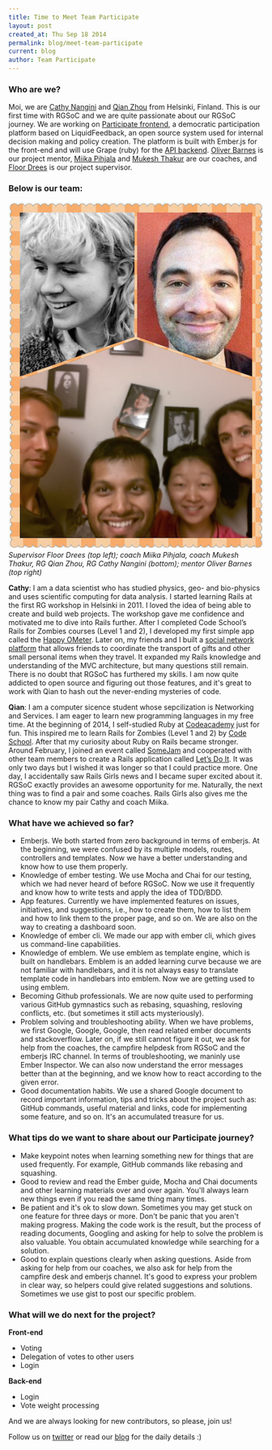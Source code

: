 ```yaml
---
title: Time to Meet Team Participate
layout: post
created_at: Thu Sep 18 2014
permalink: blog/meet-team-participate
current: blog
author: Team Participate
---
```


### Who are we?
Moi, we are [Cathy Nangini](https://github.com/RGSofC-Participate) and [Qian Zhou](https://github.com/RGSofC-Participate) from Helsinki, Finland. This is our first time with RGSoC and we are quite passionate about our RGSoC journey. We are working on [Participate frontend](https://github.com/oliverbarnes/participate-frontend), a democratic participation platform based on LiquidFeedback,
an open source system used for internal decision making and policy creation. The platform is built with Ember.js for the front-end and  will use Grape (ruby) for the [API backend](https://github.com/oliverbarnes/participate). [Oliver Barnes](https://github.com/oliverbarnes) is our project mentor, [Miika Pihjala](http://fi.linkedin.com/in/miikapihlaja) and [Mukesh Thakur](http://fi.linkedin.com/in/thakurmukesh) are our coaches, and [Floor Drees](https://twitter.com/FloorDrees) is our project supervisor.

### Below is our team:
![team picture](/img/team-participate.jpg)
<br />
*Supervisor Floor Drees (top left); coach Miika Pihjala, coach Mukesh Thakur, RG Qian Zhou, RG Cathy Nangini (bottom); mentor Oliver Barnes (top right)*

**Cathy**: I am a data scientist who has studied physics, geo- and bio-physics and uses scientific computing for data analysis. I started learning Rails at the first RG workshop in Helsinki in 2011. I loved the idea of being able to create and build web projects. The workshop gave me confidence and motivated me to dive into Rails further. After I completed Code School’s Rails for Zombies courses (Level 1 and 2), I developed my first simple app called the [Happy OMeter](http://furious-mountain-2724.herokuapp.com/). Later on, my friends and I built a [social network platform](https://bitbucket.org/cnangini/zingatlas) that allows friends to coordinate the transport of gifts and other small personal items when they travel. It expanded my Rails knowledge and understanding of the MVC architecture, but many questions still remain. There is no doubt that RGSoC has furthered my skills. I am now quite addicted to open source and figuring out those features, and it's great to work with Qian to hash out the never-ending mysteries of code.

**Qian**: I am a computer sicence student whose sepcilization is Networking and Services. I am eager to learn new programming languages in my free time. At the beginning of 2014, I self-studied Ruby at [Codeacademy](http://www.codecademy.com/) just for fun. This inspired me to  learn Rails for Zombies (Level 1 and 2) by [Code School](https://www.codeschool.com/). After that my curiosity about Ruby on Rails became stronger. Around February, I joined an event called [SomeJam](http://www.verke.org/somejam) and cooperated with other team members to create a Rails application called [Let’s Do It](http://letsjamit.herokuapp.com/). It was only two days but I wished it was longer so that I could practice more. One day, I accidentally saw Rails Girls news and I became super excited about it. RGSoC exactly provides an awesome opportunity for me. Naturally, the next thing was to find a pair and some coaches. Rails Girls also gives me the chance to know my pair Cathy and coach Miika.

### What have we achieved so far?
- Emberjs. We both started from zero background in terms of emberjs. At the beginning, we were confused by its multiple models, routes, controllers and templates. Now we have a better understanding and know how to use them properly.
- Knowledge of ember testing. We use Mocha and Chai for our testing, which we had never heard of before RGSoC. Now we use it frequently and know how to write tests and apply the idea of TDD/BDD.
- App features. Currently we have implemented features on issues, initiatives, and suggestions, i.e., how to create them, how to list them and how to link them to the proper page, and so on. We are also on the way to creating a dashboard soon.
- Knowledge of ember cli. We made our app with ember cli, which gives us command-line capabilities.
- Knowledge of emblem. We use emblem as template engine, which is built on handlebars. Emblem is an added learning curve because we are not familiar with handlebars, and it is not always easy to translate template code in handlebars into emblem. Now we are getting used to using emblem.
- Becoming Github professionals. We are now quite used to performing various GitHub gymnastics such as rebasing, squashing, resloving conflicts, etc. (but sometimes it still acts mysteriously).
- Problem solving and troubleshooting ability. When we have problems, we first Google, Google, Google, then read related ember documents and stackoverflow. Later on, if we still cannot figure it out, we ask for help from the coaches, the campfire helpdesk from RGSoC and the emberjs IRC channel. In terms of troubleshooting, we maninly use Ember Inspector. We can also now understand the error messages better than at the beginning, and we know how to react according to the given error.
- Good documentation habits. We use a shared Google document to record important information, tips and tricks about the project such as: GitHub commands, useful material and links, code for implementing some feature, and so on. It's an accumulated treasure for us.


### What tips do we want to share about our Participate journey?
- Make keypoint notes when learning something new for things that are used frequently. For example, GitHub commands like rebasing and squashing.
- Good to review and read the Ember guide, Mocha and Chai documents and other learning materials over and over again. You'll always learn new things even if you read the same thing many times.
- Be patient and it's ok to slow down. Sometimes you may get stuck on one feature for three days or more. Don't be panic that you aren't making progress. Making the code work is the result, but the process of reading documents, Googling and asking for help to solve the problem is also valuable. You obtain accumulated knowledge while searching for a solution.
- Good to explain questions clearly when asking questions. Aside from asking for help from our coaches, we also ask for help from the campfire desk and emberjs channel. It's good to express your problem in clear way, so helpers could give related suggestions and solutions. Sometimes we use gist to post our specific problem.

### What will we do next for the project?
**Front-end**
- Voting
- Delegation of votes to other users
- Login

**Back-end**
- Login
- Vote weight processing

And we are always looking for new contributors, so please, join us!

Follow us on [twitter](https://twitter.com/RGParticipate) or read our [blog](http://rghelsinki2014.tumblr.com/) for the daily details :)
